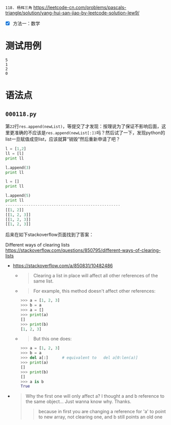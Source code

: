 
`118. 杨辉三角` https://leetcode-cn.com/problems/pascals-triangle/solution/yang-hui-san-jiao-by-leetcode-solution-lew9/
- [x] 方法一：数学

# 测试用例

```
5
1
2
0
```

# 语法点

## `000118.py`

第`22`行`res.append(newList)`，等提交了才发现：按理说为了保证不影响后面，这里更准确的不应该是`res.append(newList[:])`吗？然后试了一下，发现python的list一旦赋值成空list，应该就算“销毁”然后重新申请了吧？

```py
l = [1,2]
ll = [l]
print ll

l.append(3)
print ll

l = []
print ll

l.append(5)
print ll
--------------------------------------------------
[[1, 2]]
[[1, 2, 3]]
[[1, 2, 3]]
[[1, 2, 3]]
```

后来在如下stackoverflow页面找到了答案：

Different ways of clearing lists https://stackoverflow.com/questions/850795/different-ways-of-clearing-lists
- https://stackoverflow.com/a/850831/10482486
  * > Clearing a list in place will affect all other references of the same list.
  * > For example, this method doesn't affect other references:
    ```py
    >>> a = [1, 2, 3]
    >>> b = a
    >>> a = []
    >>> print(a)
    []
    >>> print(b)
    [1, 2, 3]
    ```
  * > But this one does:
    ```py
    >>> a = [1, 2, 3]
    >>> b = a
    >>> del a[:]      # equivalent to   del a[0:len(a)]
    >>> print(a)
    []
    >>> print(b)
    []
    >>> a is b
    True
    ```
- > Why the first one will only affect a? I thought a and b reference to the same object... Just wanna know why. Thanks. 
  >> because in first you are changing a reference for 'a' to point to new array, not clearing one, and b still points an old one
  

